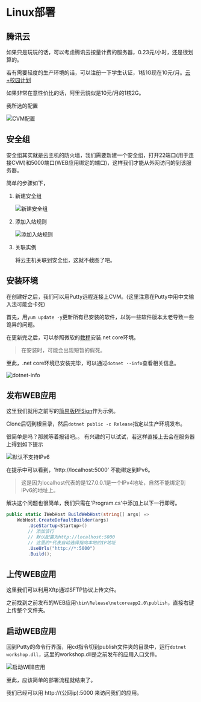 # Linux部署

## 腾讯云

如果只是玩玩的话，可以考虑腾讯云按量计费的服务器，0.23元/小时，还是很划算的。

若有需要轻度的生产环境的话，可以注册一下学生认证，1核1G现在10元/月。[云+校园计划](https://cloud.tencent.com/act/campus)

如果非常在意性价比的话，阿里云貌似是10元/月的1核2G。

我所选的配置

![CVM配置](../Images/aspnetcore-Linux部署-CVM配置.png)

## 安全组

安全组其实就是云主机的防火墙，我们需要新建一个安全组，打开22端口(用于连接CVM)和5000端口(WEB应用绑定的端口)，这样我们才能从外网访问的到该服务器。

简单的步骤如下，

1. 新建安全组

    ![新建安全组](../Images/aspnetcore-Linux部署-新建安全组.png)

2. 添加入站规则

    ![添加入站规则](../Images/aspnetcore-Linux部署-添加入站规则.png)

3. 关联实例

    将云主机关联到安全组，这就不截图了吧。

## 安装环境

在创建好之后，我们可以用Putty远程连接上CVM。(这里注意在Putty中用中文输入法可能会卡死)

首先，用`yum update -y`更新所有已安装的软件，以防一些软件版本太老导致一些诡异的问题。

在更新完之后，可以参照微软的[教程](https://www.microsoft.com/net/learn/get-started/linux/centos)安装.net core环境。
> 在安装时，可能会出现短暂的假死。

至此，.net core环境已安装完毕，可以通过`dotnet --info`查看相关信息。

![dotnet-info](../Images/aspnetcore-Linux部署-dotnet-info.png)

## 发布WEB应用

这里我们就用之前写的[简易版PFSign](https://github.com/panfengstudio/workshop/tree/2018/05/05)作为示例。

Clone后切到根目录，然后`dotnet public -c Release`指定以生产环境发布。

很简单是吗？那就等着报错吧。。
有兴趣的可以试试，若这样直接上去会在服务器上得到如下提示

![默认不支持IPv6](../Images/aspnetcore-Linux部署-默认不支持IPv6.png)

在提示中可以看到，'http://localhost:5000' 不能绑定到IPv6。
> 这是因为localhost代表的是127.0.0.1是一个IPv4地址，自然不能绑定到IPv6的地址上。

解决这个问题也很简单，我们只需在'Program.cs'中添加上以下一行即可。

```c#
public static IWebHost BuildWebHost(string[] args) =>
    WebHost.CreateDefaultBuilder(args)
        .UseStartup<Startup>()
        // 添加该行
        // 默认配置为http://localhost:5000
        // 这里的*代表自动选择指向本地的IP地址
        .UseUrls("http://*:5000")
        .Build();
```

## 上传WEB应用

这里我们可以利用Xftp通过SFTP协议上传文件。

之前找到之前发布的WEB应用`\bin\Release\netcoreapp2.0\publish`，直接右键上传整个文件夹。

## 启动WEB应用

回到Putty的命令行界面，用cd指令切到publish文件夹的目录中，运行`dotnet workshop.dll`，这里的workshop.dll是之前发布的应用入口文件。

![启动WEB应用](../Images/aspnetcore-Linux部署-启动WEB应用.png)

至此，应该简单的部署流程就结束了。

我们已经可以用 http://(公网ip):5000 来访问我们的应用。
